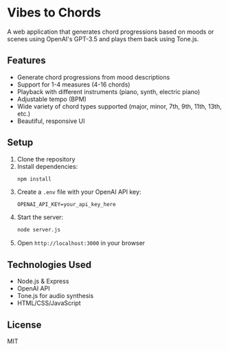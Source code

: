 # Vibes to Chords

A web application that generates chord progressions based on moods or scenes using OpenAI's GPT-3.5 and plays them back using Tone.js.

## Features

- Generate chord progressions from mood descriptions
- Support for 1-4 measures (4-16 chords)
- Playback with different instruments (piano, synth, electric piano)
- Adjustable tempo (BPM)
- Wide variety of chord types supported (major, minor, 7th, 9th, 11th, 13th, etc.)
- Beautiful, responsive UI

## Setup

1. Clone the repository
2. Install dependencies:
   ```bash
   npm install
   ```
3. Create a `.env` file with your OpenAI API key:
   ```
   OPENAI_API_KEY=your_api_key_here
   ```
4. Start the server:
   ```bash
   node server.js
   ```
5. Open `http://localhost:3000` in your browser

## Technologies Used

- Node.js & Express
- OpenAI API
- Tone.js for audio synthesis
- HTML/CSS/JavaScript

## License

MIT 